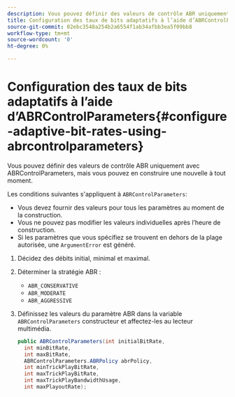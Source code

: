 ```yaml
---
description: Vous pouvez définir des valeurs de contrôle ABR uniquement avec ABRControlParameters, mais vous pouvez en construire une nouvelle à tout moment.
title: Configuration des taux de bits adaptatifs à l’aide d’ABRControlParameters
source-git-commit: 02ebc3548a254b2a6554f1ab34afbb3ea5f09bb8
workflow-type: tm+mt
source-wordcount: '0'
ht-degree: 0%

---
```


# Configuration des taux de bits adaptatifs à l’aide d’ABRControlParameters{#configure-adaptive-bit-rates-using-abrcontrolparameters}

Vous pouvez définir des valeurs de contrôle ABR uniquement avec ABRControlParameters, mais vous pouvez en construire une nouvelle à tout moment.

Les conditions suivantes s&#39;appliquent à `ABRControlParameters`:

* Vous devez fournir des valeurs pour tous les paramètres au moment de la construction.
* Vous ne pouvez pas modifier les valeurs individuelles après l’heure de construction.
* Si les paramètres que vous spécifiez se trouvent en dehors de la plage autorisée, une `ArgumentError` est généré.

1. Décidez des débits initial, minimal et maximal.
1. Déterminer la stratégie ABR :

   * `ABR_CONSERVATIVE`
   * `ABR_MODERATE`
   * `ABR_AGGRESSIVE`

1. Définissez les valeurs du paramètre ABR dans la variable `ABRControlParameters` constructeur et affectez-les au lecteur multimédia.

   ```java
   public ABRControlParameters(int initialBitRate, 
     int minBitRate, 
     int maxBitRate, 
     ABRControlParameters.ABRPolicy abrPolicy, 
     int minTrickPlayBitRate, 
     int maxTrickPlayBitRate, 
     int maxTrickPlayBandwidthUsage, 
     int maxPlayoutRate);
   ```
